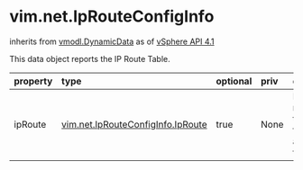 vim.net.IpRouteConfigInfo
=========================
inherits from [vmodl.DynamicData](docs/vmodl.DynamicData.md)
as of [vSphere API 4.1](vim.version.md#vim.version.version6)


This data object reports the IP Route Table.

| property | type | optional | priv | desc |
|:---------|:-----|:---------|:-----|:-----|
| ipRoute | [vim.net.IpRouteConfigInfo.IpRoute](vim.net.IpRouteConfigInfo.IpRoute.md "vim.net.IpRouteConfigInfo.IpRoute") | true | None | IP routing table for all address families. |


